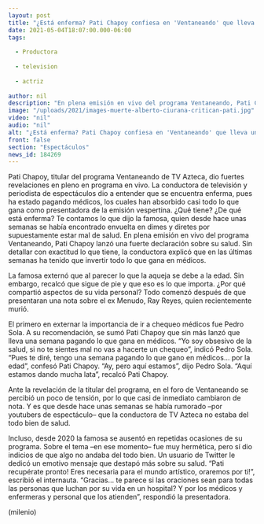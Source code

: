 ```yaml
---
layout: post
title: "¿Está enferma? Pati Chapoy confiesa en 'Ventaneando' que lleva una semana pagando médicos"
date: 2021-05-04T18:07:00.000-06:00
tags:
  
  - Productora
  
  - television
  
  - actriz
  
author: nil
description: "En plena emisión en vivo del programa Ventaneando, Pati Chapoy lanzó una fuerte declaración sobre su salud. Aseguró que lleva una semana gastando todo su sueldo en médicos. "
image: "/uploads/2021/images-muerte-alberto-ciurana-critican-pati.jpg"
video: "nil"
audio: "nil"
alt: "¿Está enferma? Pati Chapoy confiesa en 'Ventaneando' que lleva una semana pagando médicos"
front: false
section: "Espectáculos"
news_id: 184269
---
```


Pati Chapoy, titular del programa Ventaneando de TV Azteca, dio fuertes revelaciones en pleno en programa en vivo. La conductora de televisión y periodista de espectáculos dio a entender que se encuentra enferma, pues ha estado pagando médicos, los cuales han absorbido casi todo lo que gana como presentadora de la emisión vespertina. ¿Qué tiene? ¿De qué está enferma? Te contamos lo que dijo la famosa, quien desde hace unas semanas se había encontrado envuelta en dimes y diretes por supuestamente estar mal de salud. En plena emisión en vivo del programa Ventaneando, Pati Chapoy lanzó una fuerte declaración sobre su salud. Sin detallar con exactitud lo que tiene, la conductora explicó que en las últimas semanas ha tenido que invertir todo lo que gana en médicos. 

La famosa externó que al parecer lo que la aqueja se debe a la edad. Sin embargo, recalcó que sigue de pie y que eso es lo que importa. ¿Por qué compartió aspectos de su vida personal? Todo comenzó después de que presentaran una nota sobre el ex Menudo, Ray Reyes, quien recientemente murió. 

El primero en externar la importancia de ir a chequeo médicos fue Pedro Sola. A su recomendación, se sumó Pati Chapoy que sin más lanzó que lleva una semana pagando lo que gana en médicos. “Yo soy obsesivo de la salud, si no te sientes mal no vas a hacerte un chequeo”, indicó Pedro Sola. “Pues te diré, tengo una semana pagando lo que gano en médicos… por la edad”, confesó Pati Chapoy. “Ay, pero aquí estamos”, dijo Pedro Sola. “Aquí estamos dando mucha lata”, recalcó Pati Chapoy. 

Ante la revelación de la titular del programa, en el foro de Ventaneando se percibió un poco de tensión, por lo que casi de inmediato cambiaron de nota. Y es que desde hace unas semanas se había rumorado –por youtubers de espectáculo– que la conductora de TV Azteca no estaba del todo bien de salud. 

Incluso, desde 2020 la famosa se ausentó en repetidas ocasiones de su programa. Sobre el tema –en ese momento– fue muy hermética, pero sí dio indicios de que algo no andaba del todo bien. Un usuario de Twitter le dedicó un emotivo mensaje que destapó más sobre su salud. “Pati recupérate pronto! Eres necesaria para el mundo artístico, oraremos por ti!”, escribió el internauta. “Gracias… te parece si las oraciones sean para todas las personas que luchan por su vida en un hospital? Y por los médicos y enfermeras y personal que los atienden”, respondió la presentadora. 

(milenio)